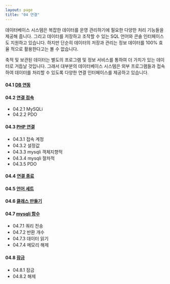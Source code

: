 ```yaml
---
layout: page
title: "04 연결"
--- 
```

데이터베이스 시스템은 복잡한 데이터를 운영 관리하기에 필요한 다양한 처리 기능들을 제공해 줍니다. 그리고 데이터를 저장하고 조작할 수 있는 SQL 언어와 콘솔 인터페이스 도 지원하고 있습니다. 하지만 단순히 데이터의 저장과 관리는 정보 데이터를 100% 효율 적으로 활용한다고는 볼 수 없습니다.  

축적 및 보관된 데이터는 별도의 프로그램 및 정보 서비스를 통하여 더 가치가 있는 데이 터로 거듭날 것입니다. 그래서 대부분의 데이터베이스 시스템은 외부 프로그램들과 접속 하여 데이터를 처리할 수 있도록 다양한 연결 인터페이스를 제공하고 있습니다. 

#### 04.1 [DB 연동](04.1) 

#### 04.2 [연결 접속](04.2)
* 04.2.1 MySQLi
* 04.2.2 PDO 

#### 04.3 [PHP 연결](04.3)
* 04.3.1 접속 계정
* 04.3.2 설정값
* 04.3.3 mysqli 객체지향적
* 04.3.4 mysqli 절차적
* 04.3.5 PDO

#### 04.4 [연결 종료](04.4)

#### 04.5 [언어 세트](04.5) 

#### 04.6 [클래스 만들기](04.6)

#### 04.7 [mysqli 함수](04.7)
* 04.7.1 쿼리 전송
* 04.7.2 반환 개수 
* 04.7.3 데이터 읽기 
* 04.7.4 메모리 해제

#### 04.8 [잠금](04.8)
* 04.8.1 잠금
* 04.8.2 해제



